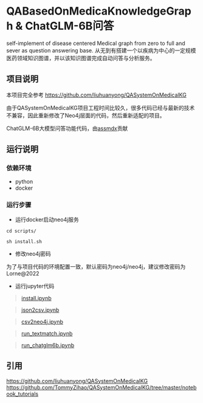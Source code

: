 # QABasedOnMedicaKnowledgeGraph & ChatGLM-6B问答

self-implement of disease centered Medical graph from zero to full and sever as question answering base. 从无到有搭建一个以疾病为中心的一定规模医药领域知识图谱，并以该知识图谱完成自动问答与分析服务。


## 项目说明

本项目完全参考 https://github.com/liuhuanyong/QASystemOnMedicalKG  

由于QASystemOnMedicalKG项目工程时间比较久，很多代码已经与最新的技术不兼容，因此重新修改了Neo4j层面的代码，然后重新适配的项目。

ChatGLM-6B大模型问答功能代码，由[assmdx](https://github.com/assmdx)贡献

## 运行说明

### 依赖环境

* python
* docker

### 运行步骤

* 运行docker启动neo4j服务
```
cd scripts/

sh install.sh

```

* 修改neo4j密码

为了与项目代码的环境配置一致，默认密码为neo4j/neo4j，建议修改密码为Lorne@2022


* 运行jupyter代码

> [install.ipynb](install.ipynb)

> [json2csv.ipynb](json2csv.ipynb)

> [csv2neo4j.ipynb](csv2neo4j.ipynb)

> [run_textmatch.ipynb](run_textmatch.ipynb)

> [run_chatglm6b.ipynb](run_chatglm6b.ipynb) 



## 引用

https://github.com/liuhuanyong/QASystemOnMedicalKG   
https://github.com/TommyZihao/QASystemOnMedicalKG/tree/master/notebook_tutorials  


